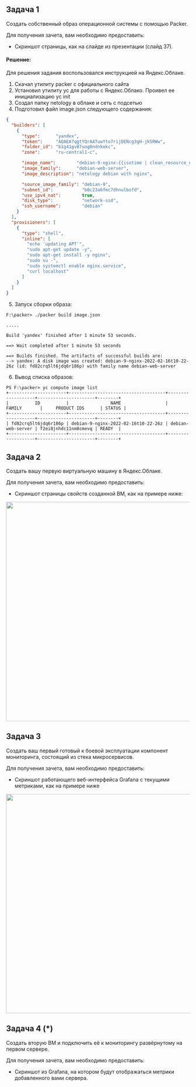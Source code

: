 ## Задача 1

Создать собственный образ операционной системы с помощью Packer.

Для получения зачета, вам необходимо предоставить:
- Скриншот страницы, как на слайде из презентации (слайд 37).

#### Решение:

Для решения задания воспользовался инструкцией на Яндекс.Облаке.
1. Скачал утилиту packer с официального сайта
2. Установил утилиту yc для работы с Яндекс.Облако. Проивел ее инициализацию yc init
3. Создал папку netology в облаке и сеть с подсетью
4. Подготовил файл image.json следующего содержания:
```json
{
  "builders": [
    {
      "type":      "yandex",
      "token":     "AQAEA7qgtYQrAATuwYto7rijDENcg3gH-jk5RWw",
      "folder_id": "b1g41gv87uog0ndnkokc",
      "zone":      "ru-central1-c",

      "image_name":        "debian-9-nginx-{{isotime | clean_resource_name}}",
      "image_family":      "debian-web-server",
      "image_description": "netology debian with nginx",

      "source_image_family": "debian-9",
      "subnet_id":           "b0c23a6fmc7dhnulbofd",
      "use_ipv4_nat":        true,
      "disk_type":           "network-ssd",
      "ssh_username":        "debian"
    }
  ],
  "provisioners": [
    {
      "type": "shell",
      "inline": [
        "echo 'updating APT'",
        "sudo apt-get update -y",
        "sudo apt-get install -y nginx",
        "sudo su -",
        "sudo systemctl enable nginx.service",
        "curl localhost"
      ]
    }
  ]
}
```
5. Запуск сборки образа:
```
F:\packer> ./packer build image.json

.....

Build 'yandex' finished after 1 minute 53 seconds.

==> Wait completed after 1 minute 53 seconds

==> Builds finished. The artifacts of successful builds are:
--> yandex: A disk image was created: debian-9-nginx-2022-02-16t10-22-26z (id: fd82crq5lt6jdq6r186p) with family name debian-web-server
```
6.  Вывод списка образов:
```
PS F:\packer> yc compute image list
+----------------------+-------------------------------------+-------------------+----------------------+--------+
|          ID          |                NAME                 |      FAMILY       |     PRODUCT IDS      | STATUS |
+----------------------+-------------------------------------+-------------------+----------------------+--------+
| fd82crq5lt6jdq6r186p | debian-9-nginx-2022-02-16t10-22-26z | debian-web-server | f2ei8jnhdc11nm8cmevq | READY  |
+----------------------+-------------------------------------+-------------------+----------------------+--------+
```

## Задача 2

Создать вашу первую виртуальную машину в Яндекс.Облаке.

Для получения зачета, вам необходимо предоставить:
- Скриншот страницы свойств созданной ВМ, как на примере ниже:

<p align="center">
  <img width="1200" height="600" src="./assets/yc_01.png">
</p>

## Задача 3

Создать ваш первый готовый к боевой эксплуатации компонент мониторинга, состоящий из стека микросервисов.

Для получения зачета, вам необходимо предоставить:
- Скриншот работающего веб-интерфейса Grafana с текущими метриками, как на примере ниже
<p align="center">
  <img width="1200" height="600" src="./assets/yc_02.png">
</p>

## Задача 4 (*)

Создать вторую ВМ и подключить её к мониторингу развёрнутому на первом сервере.

Для получения зачета, вам необходимо предоставить:
- Скриншот из Grafana, на котором будут отображаться метрики добавленного вами сервера.

